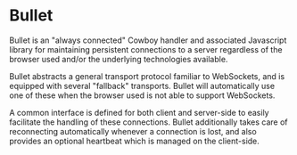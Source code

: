 Bullet
======

Bullet is an "always connected" Cowboy handler and associated Javascript 
library for maintaining persistent connections to a server regardless 
of the browser used and/or the underlying technologies available.

Bullet abstracts a general transport protocol familiar to WebSockets, and 
is equipped with several "fallback" transports. Bullet will automatically 
use one of these when the browser used is not able to support WebSockets.

A common interface is defined for both client and server-side to easily
facilitate the handling of these connections. Bullet additionally takes 
care of reconnecting automatically whenever a connection is lost, and 
also provides an optional heartbeat which is managed on the client-side.
